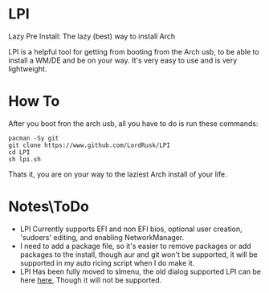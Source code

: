 # LPI
Lazy Pre Install: The lazy (best) way to install Arch

LPI is a helpful tool for getting from booting from the Arch usb, to be able to install a WM/DE and be on your way. It's very easy to use and is very lightweight.

# How To
After you boot fron the arch usb, all you have to do is run these commands:
```
pacman -Sy git
git clone https://www.github.com/LordRusk/LPI
cd LPI
sh lpi.sh
```
Thats it, you are on your way to the laziest Arch install of your life.

# Notes\\ToDo
  - LPI Currently supports EFI and non EFI bios, optional user creation, 'sudoers' editing, and enabling NetworkManager.
  - I need to add a package file, so it's easier to remove packages or add packages to the install, though aur and git won't be supported, it will be supported in my auto ricing script when I do make it.
  - LPI Has been fully moved to slmenu, the old dialog supported LPI can be here [here](https://www.github.com/LordRusk/old_LPI), Though it will not be supported.
